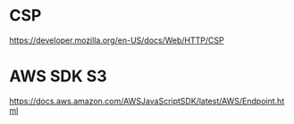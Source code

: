 


# CSP
https://developer.mozilla.org/en-US/docs/Web/HTTP/CSP


# AWS SDK S3

https://docs.aws.amazon.com/AWSJavaScriptSDK/latest/AWS/Endpoint.html